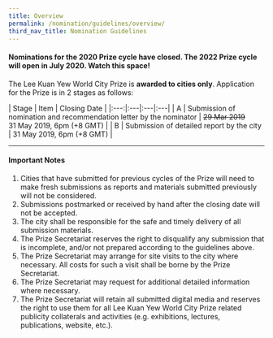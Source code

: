 ```yaml
---
title: Overview
permalink: /nomination/guidelines/overview/
third_nav_title: Nomination Guidelines
---
```


#### **Nominations for the 2020 Prize cycle have closed. The 2022 Prize cycle will open in July 2020. Watch this space!**

The Lee Kuan Yew World City Prize is **awarded to cities only**. Application for the Prize is in 2 stages as follows: 

| Stage | Item | Closing Date |
|:---:|:---|:---|:---|
| A | Submission of nomination and recommendation letter by the nominator | ~~29 Mar 2019~~ <br>31 May 2019, 6pm (+8 GMT) |
| B | Submission of detailed report by the city | 31 May 2019, 6pm (+8 GMT) |

---

#### **Important Notes**

1. Cities that have submitted for previous cycles of the Prize will need to make fresh submissions as reports and materials submitted previously will not be considered.
2. Submissions postmarked or received by hand after the closing date will not be accepted.
3. The city shall be responsible for the safe and timely delivery of all submission materials.
4. The Prize Secretariat reserves the right to disqualify any submission that is incomplete, and/or not prepared according to the guidelines above.
5. The Prize Secretariat may arrange for site visits to the city where necessary. All costs for such a visit shall be borne by the Prize Secretariat.
6. The Prize Secretariat may request for additional detailed information where necessary.
7. The Prize Secretariat will retain all submitted digital media and reserves the right to use them for all Lee Kuan Yew World City Prize related publicity collaterals and activities (e.g. exhibitions, lectures, publications, website, etc.).

